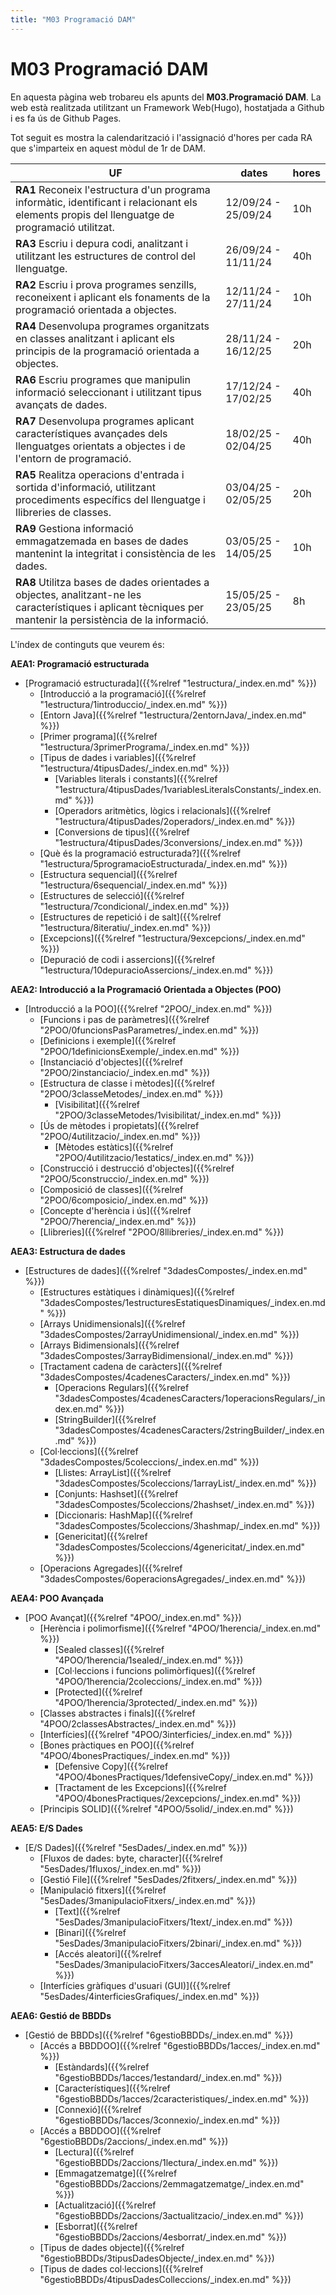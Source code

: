 ```yaml
---
title: "M03 Programació DAM"
---
```


# **M03 Programació DAM**

En aquesta pàgina web trobareu els apunts del **M03.Programació DAM**. La web està realitzada utilitzant un Framework Web(Hugo), hostatjada a Github i es fa ús de Github Pages.

Tot seguit es mostra la calendarització i l'assignació d'hores per cada RA que s'imparteix en aquest mòdul de 1r de DAM.

|UF|dates|hores|
|---|---|---|
|**RA1** Reconeix l'estructura d'un programa informàtic, identificant i relacionant els elements propis del llenguatge de programació utilitzat.|12/09/24 - 25/09/24|10h|
|**RA3** Escriu i depura codi, analitzant i utilitzant les estructures de control del llenguatge.|26/09/24 - 11/11/24|40h|
|**RA2** Escriu i prova programes senzills, reconeixent i aplicant els fonaments de la programació orientada a objectes.|12/11/24 - 27/11/24|10h|
|**RA4** Desenvolupa programes organitzats en classes analitzant i aplicant els principis de la programació orientada a objectes.|28/11/24 - 16/12/25|20h|
|**RA6** Escriu programes que manipulin informació seleccionant i utilitzant tipus avançats de dades.|17/12/24 - 17/02/25|40h|
|**RA7** Desenvolupa programes aplicant característiques avançades dels llenguatges orientats a objectes i de l'entorn de programació.|18/02/25 - 02/04/25|40h|
|**RA5** Realitza operacions d'entrada i sortida d'informació, utilitzant procediments específics del llenguatge i llibreries de classes.|03/04/25 - 02/05/25|20h|
|**RA9** Gestiona informació emmagatzemada en bases de dades mantenint la integritat i consistència de les dades.|03/05/25 - 14/05/25|10h|
|**RA8** Utilitza bases de dades orientades a objectes, analitzant-ne les característiques i aplicant tècniques per mantenir la persistència de la informació.|15/05/25 - 23/05/25|8h|


L'índex de continguts que veurem és:


**AEA1: Programació estructurada**
  + [Programació estructurada]({{%relref "1estructura/_index.en.md" %}})
    - [Introducció a la programació]({{%relref "1estructura/1introduccio/_index.en.md" %}})
    - [Entorn Java]({{%relref "1estructura/2entornJava/_index.en.md" %}})
    - [Primer programa]({{%relref "1estructura/3primerPrograma/_index.en.md" %}})
    - [Tipus de dades i variables]({{%relref "1estructura/4tipusDades/_index.en.md" %}})
        * [Variables literals i constants]({{%relref "1estructura/4tipusDades/1variablesLiteralsConstants/_index.en.md" %}})
        * [Operadors aritmètics, lògics i relacionals]({{%relref "1estructura/4tipusDades/2operadors/_index.en.md" %}})
        * [Conversions de tipus]({{%relref "1estructura/4tipusDades/3conversions/_index.en.md" %}})
    - [Què és la programació estructurada?]({{%relref "1estructura/5programacioEstructurada/_index.en.md" %}})
    - [Estructura sequencial]({{%relref "1estructura/6sequencial/_index.en.md" %}})
    - [Estructures de selecció]({{%relref "1estructura/7condicional/_index.en.md" %}})
    - [Estructures de repetició i de salt]({{%relref "1estructura/8iteratiu/_index.en.md" %}})
    - [Excepcions]({{%relref "1estructura/9excepcions/_index.en.md" %}})
    - [Depuració de codi i assercions]({{%relref "1estructura/10depuracioAssercions/_index.en.md" %}})


**AEA2: Introducció a la Programació Orientada a Objectes (POO)**
  + [Introducció a la POO]({{%relref "2POO/_index.en.md" %}})
    - [Funcions i pas de paràmetres]({{%relref "2POO/0funcionsPasParametres/_index.en.md" %}})
    - [Definicions i exemple]({{%relref "2POO/1definicionsExemple/_index.en.md" %}})
    - [Instanciació d'objectes]({{%relref "2POO/2instanciacio/_index.en.md" %}})
    - [Estructura de classe i mètodes]({{%relref "2POO/3classeMetodes/_index.en.md" %}})
        * [Visibilitat]({{%relref "2POO/3classeMetodes/1visibilitat/_index.en.md" %}})
    - [Ús de mètodes i propietats]({{%relref "2POO/4utilitzacio/_index.en.md" %}})
        * [Mètodes estàtics]({{%relref "2POO/4utilitzacio/1estatics/_index.en.md" %}})
    - [Construcció i destrucció d'objectes]({{%relref "2POO/5construccio/_index.en.md" %}})
    - [Composició de classes]({{%relref "2POO/6composicio/_index.en.md" %}})
    - [Concepte d'herència i ús]({{%relref "2POO/7herencia/_index.en.md" %}})
    - [Llibreries]({{%relref "2POO/8llibreries/_index.en.md" %}})


**AEA3: Estructura de dades**
  + [Estructures de dades]({{%relref "3dadesCompostes/_index.en.md" %}})
    - [Estructures estàtiques i dinàmiques]({{%relref "3dadesCompostes/1estructuresEstatiquesDinamiques/_index.en.md" %}})
    - [Arrays Unidimensionals]({{%relref "3dadesCompostes/2arrayUnidimensional/_index.en.md" %}})
    - [Arrays Bidimensionals]({{%relref "3dadesCompostes/3arrayBidimensional/_index.en.md" %}})
    - [Tractament cadena de caràcters]({{%relref "3dadesCompostes/4cadenesCaracters/_index.en.md" %}})
        * [Operacions Regulars]({{%relref "3dadesCompostes/4cadenesCaracters/1operacionsRegulars/_index.en.md" %}})
        * [StringBuilder]({{%relref "3dadesCompostes/4cadenesCaracters/2stringBuilder/_index.en.md" %}})
    - [Col·leccions]({{%relref "3dadesCompostes/5coleccions/_index.en.md" %}})
        * [Llistes: ArrayList]({{%relref "3dadesCompostes/5coleccions/1arrayList/_index.en.md" %}})
        * [Conjunts: Hashset]({{%relref "3dadesCompostes/5coleccions/2hashset/_index.en.md" %}})
        * [Diccionaris: HashMap]({{%relref "3dadesCompostes/5coleccions/3hashmap/_index.en.md" %}})
        * [Genericitat]({{%relref "3dadesCompostes/5coleccions/4genericitat/_index.en.md" %}})
    - [Operacions Agregades]({{%relref "3dadesCompostes/6operacionsAgregades/_index.en.md" %}})

**AEA4: POO Avançada**
  + [POO Avançat]({{%relref "4POO/_index.en.md" %}})
    - [Herència i polimorfisme]({{%relref "4POO/1herencia/_index.en.md" %}})
        * [Sealed classes]({{%relref "4POO/1herencia/1sealed/_index.en.md" %}})
        * [Col·leccions i funcions polimòrfiques]({{%relref "4POO/1herencia/2coleccions/_index.en.md" %}})
        * [Protected]({{%relref "4POO/1herencia/3protected/_index.en.md" %}})
    - [Classes abstractes i finals]({{%relref "4POO/2classesAbstractes/_index.en.md" %}})
    - [Interfícies]({{%relref "4POO/3interficies/_index.en.md" %}})
    - [Bones pràctiques en POO]({{%relref "4POO/4bonesPractiques/_index.en.md" %}})
        * [Defensive Copy]({{%relref "4POO/4bonesPractiques/1defensiveCopy/_index.en.md" %}})
        * [Tractament de les Excepcions]({{%relref "4POO/4bonesPractiques/2excepcions/_index.en.md" %}})
    - [Principis SOLID]({{%relref "4POO/5solid/_index.en.md" %}})

**AEA5: E/S Dades**
  + [E/S Dades]({{%relref "5esDades/_index.en.md" %}})
    - [Fluxos de dades: byte, character]({{%relref "5esDades/1fluxos/_index.en.md" %}})
    - [Gestió File]({{%relref "5esDades/2fitxers/_index.en.md" %}})
    - [Manipulació fitxers]({{%relref "5esDades/3manipulacioFitxers/_index.en.md" %}})
        * [Text]({{%relref "5esDades/3manipulacioFitxers/1text/_index.en.md" %}})   
        * [Binari]({{%relref "5esDades/3manipulacioFitxers/2binari/_index.en.md" %}})
        * [Accés aleatori]({{%relref "5esDades/3manipulacioFitxers/3accesAleatori/_index.en.md" %}}) 
    - [Interfícies gràfiques d'usuari (GUI)]({{%relref "5esDades/4interficiesGrafiques/_index.en.md" %}})




**AEA6: Gestió de BBDDs**
+ [Gestió de BBDDs]({{%relref "6gestioBBDDs/_index.en.md" %}})
    - [Accés a BBDDOO]({{%relref "6gestioBBDDs/1acces/_index.en.md" %}})
        * [Estàndards]({{%relref "6gestioBBDDs/1acces/1estandard/_index.en.md" %}})   
        * [Característiques]({{%relref "6gestioBBDDs/1acces/2caracteristiques/_index.en.md" %}})
        * [Connexió]({{%relref "6gestioBBDDs/1acces/3connexio/_index.en.md" %}}) 
    - [Accés a BBDDOO]({{%relref "6gestioBBDDs/2accions/_index.en.md" %}})
        * [Lectura]({{%relref "6gestioBBDDs/2accions/1lectura/_index.en.md" %}}) 
        * [Emmagatzematge]({{%relref "6gestioBBDDs/2accions/2emmagatzematge/_index.en.md" %}})   
        * [Actualització]({{%relref "6gestioBBDDs/2accions/3actualitzacio/_index.en.md" %}})
        * [Esborrat]({{%relref "6gestioBBDDs/2accions/4esborrat/_index.en.md" %}}) 
    - [Tipus de dades objecte]({{%relref "6gestioBBDDs/3tipusDadesObjecte/_index.en.md" %}})
    - [Tipus de dades col·leccions]({{%relref "6gestioBBDDs/4tipusDadesColleccions/_index.en.md" %}})

